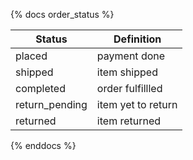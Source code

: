 {% docs order_status %}

| Status         | Definition         |
--------------- | --------------------
| placed         | payment done       |
| shipped        | item shipped       |
| completed      | order fulfillled   |
| return_pending | item yet to return |
| returned       | item returned      |

{% enddocs %}
